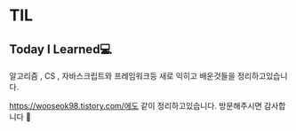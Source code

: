 # TIL
## Today I Learned💻<br>

알고리즘 , CS , 자바스크립트와 프레임워크등 새로 익히고 배운것들을 정리하고있습니다.<br>

https://wooseok98.tistory.com/에도 같이 정리하고있습니다. 방문해주시면 감사합니다 👀
